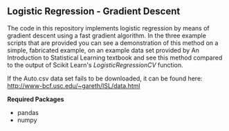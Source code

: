 ## Logistic Regression - Gradient Descent

The code in this repository implements logistic regression by means of gradient descent using a fast
gradient algorithm. In the three example scripts that are provided you can see a demonstration of
this method on a simple, fabricated example, on an example data set provided by An Introduction
to Statistical Learning textbook and see this method compared to the output of Scikit Learn's
*LogisticRegressionCV* function.

If the Auto.csv data set fails to be downloaded, it can be found here:
    http://www-bcf.usc.edu/~gareth/ISL/data.html

**Required Packages**
- pandas
- numpy